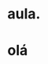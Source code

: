 # aula.
<DOCTYPE html>
    <html lang="pt-BR">
    <head>
        <meta charset="UTF - 8">
        <meta name="viewport" content="width=devicewidth, inicial - scale=1.0">
        <title>livzz</title>
      <body>
         <h1> olá
      </body>
